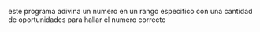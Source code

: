 este programa adivina un numero en un rango especifico 
con una cantidad de oportunidades para hallar el numero 
correcto
